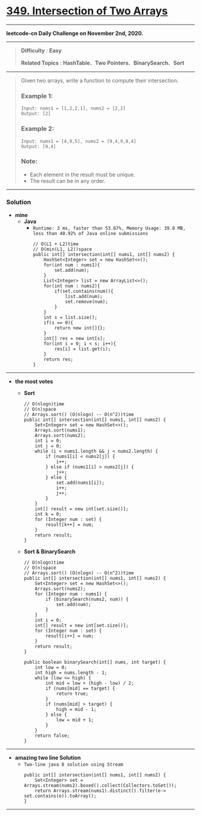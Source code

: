 # [349. Intersection of Two Arrays](https://leetcode.com/problems/intersection-of-two-arrays/description/)

---

**leetcode-cn Daily Challenge on November 2nd, 2020.**

---

> **Difficulty** : **Easy**
> 
> **Related Topics** : **HashTable**、**Two Pointers**、**BinarySearch**、**Sort**

---

> Given two arrays, write a function to compute their intersection.
> 
> ### Example 1:
> ```
> Input: nums1 = [1,2,2,1], nums2 = [2,2]
> Output: [2]
> ```
> 
> ### Example 2:
> ```
> Input: nums1 = [4,9,5], nums2 = [9,4,9,8,4]
> Output: [9,4]
> ```
> 
> ### Note:
> * Each element in the result must be unique.
> * The result can be in any order.

---

### Solution
* **mine**
  * **Java** 
    * `Runtime: 3 ms, faster than 53.67%, Memory Usage: 39.8 MB, less than 40.92% of Java online submissions`
      ```
      // O(L1 + L2)time
      // O(min(L1, L2))space
      public int[] intersection(int[] nums1, int[] nums2) {
          HashSet<Integer> set = new HashSet<>();
          for(int num : nums1){
              set.add(num);
          }
          List<Integer> list = new ArrayList<>();
          for(int num : nums2){
              if(set.contains(num)){
                  list.add(num);
                  set.remove(num);
              }
          }
          int s = list.size();
          if(s == 0){
              return new int[]{};
          }
          int[] res = new int[s];
          for(int i = 0; i < s; i++){
              res[i] = list.get(i);
          }
          return res;
      }
      ```

---

* **the most votes**
  * **Sort**
    ```
    // O(nlogn)time 
    // O(n)space    
    // Arrays.sort() (O(nlogn) -- O(n^2))time 
    public int[] intersection(int[] nums1, int[] nums2) {
        Set<Integer> set = new HashSet<>();
        Arrays.sort(nums1);
        Arrays.sort(nums2);
        int i = 0;
        int j = 0;
        while (i < nums1.length && j < nums2.length) {
            if (nums1[i] < nums2[j]) {
                i++;
            } else if (nums1[i] > nums2[j]) {
                j++;
            } else {
                set.add(nums1[i]);
                i++;
                j++;
            }
        }
        int[] result = new int[set.size()];
        int k = 0;
        for (Integer num : set) {
            result[k++] = num;
        }
        return result;
    }
    ```

  * **Sort & BinarySearch**
    ```
    // O(nlogn)time 
    // O(n)space  
    // Arrays.sort() (O(nlogn) -- O(n^2))time 
    public int[] intersection(int[] nums1, int[] nums2) {
        Set<Integer> set = new HashSet<>();
        Arrays.sort(nums2);
        for (Integer num : nums1) {
            if (binarySearch(nums2, num)) {
                set.add(num);
            }
        }
        int i = 0;
        int[] result = new int[set.size()];
        for (Integer num : set) {
            result[i++] = num;
        }
        return result;
    }
    
    public boolean binarySearch(int[] nums, int target) {
        int low = 0;
        int high = nums.length - 1;
        while (low <= high) {
            int mid = low + (high - low) / 2;
            if (nums[mid] == target) {
                return true;
            }
            if (nums[mid] > target) {
                high = mid - 1;
            } else {
                low = mid + 1;
            }
        }
        return false;
    }
    ```

----

* **amazing two line Solution**
  * `Two-line java 8 solution using Stream`
    ```
    public int[] intersection(int[] nums1, int[] nums2) {
        Set<Integer> set = Arrays.stream(nums2).boxed().collect(Collectors.toSet());
        return Arrays.stream(nums1).distinct().filter(e-> set.contains(e)).toArray();
    }
    ```

---
